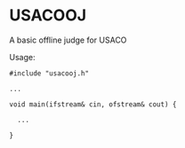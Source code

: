 # USACOOJ
A basic offline judge for USACO

Usage:
~~~~
#include "usacooj.h"

...

void main(ifstream& cin, ofstream& cout) {
  
  ...
  
}
~~~~

